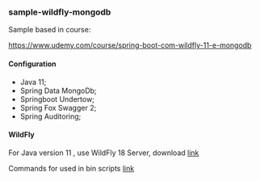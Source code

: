 ### sample-wildfly-mongodb

Sample based in course:

https://www.udemy.com/course/spring-boot-com-wildfly-11-e-mongodb

#### Configuration

* Java 11;
* Spring Data MongoDb;
* Springboot Undertow;
* Spring Fox Swagger 2;
* Spring Auditoring;

#### WildFly

For Java version 11 , use WildFly 18 Server, download [link](https://wildfly.org/downloads/)

Commands for used in bin scripts [link](https://bgasparotto.com/start-stop-restart-wildfly/)
